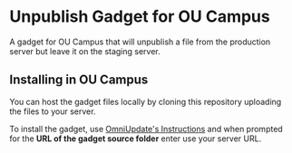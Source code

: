 # Unpublish Gadget for OU Campus

A gadget for OU Campus that will unpublish a file from the production server but leave it on the staging server. 

## Installing in OU Campus

You can host the gadget files locally by cloning this repository uploading the files to your server.

To install the gadget, use [OmniUpdate's Instructions](http://support.omniupdate.com/oucampus10/setup/gadgets/new-gadget.html) and when prompted for the **URL of the gadget source folder** enter use your server URL.
